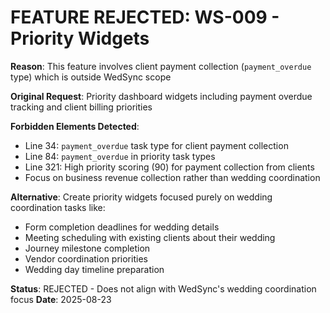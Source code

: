 # FEATURE REJECTED: WS-009 - Priority Widgets

**Reason**: This feature involves client payment collection (`payment_overdue` type) which is outside WedSync scope

**Original Request**: Priority dashboard widgets including payment overdue tracking and client billing priorities

**Forbidden Elements Detected**:
- Line 34: `payment_overdue` task type for client payment collection
- Line 84: `payment_overdue` in priority task types  
- Line 321: High priority scoring (90) for payment collection from clients
- Focus on business revenue collection rather than wedding coordination

**Alternative**: Create priority widgets focused purely on wedding coordination tasks like:
- Form completion deadlines for wedding details
- Meeting scheduling with existing clients about their wedding
- Journey milestone completion
- Vendor coordination priorities
- Wedding day timeline preparation

**Status**: REJECTED - Does not align with WedSync's wedding coordination focus
**Date**: 2025-08-23